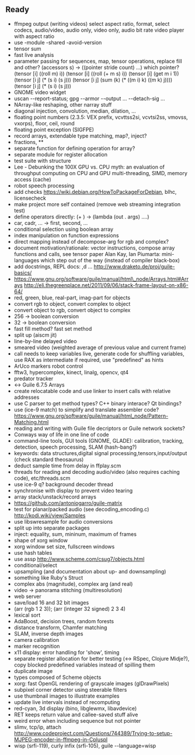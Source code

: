 ## Ready

* ffmpeg output (writing videos)
  select aspect ratio, format, select codecs, audio/video, audio only, video only, audio bit rate
  video player with aspect ratio
* use -module -shared -avoid-version
* tensor sum
* fast live analysis
* parameter passing for sequences, map, tensor operations, replace fill and other?
    (accessors s) -> ((pointer stride count) ...) which pointer?
    (tensor [i] ((roll m) i))
    (tensor [i] ((roll (+ m s) i))
    (tensor [i] (get m i 1))
    (tensor [i j] (* (s i) (s j)))
    (tensor [i j] (sum (k) (* ((m i) k) ((m k) j))))
    (tensor [i j] (* (s i) (s j)))
* GNOME video widget
* uscan --report-status; gpg --armor --output ... --detach-sig ...
* NArray-like reshaping, other narray stuff
* diagonal injection, convolution, median, dilation, ...
* floating point numbers (2.3.5: VEX prefix, vcvttss2si, vcvtsi2ss, vmovss, vxorps), floor, ceil, round
* floating point exception (SIGFPE)
* record arrays, extendable type matching, map?, inject?
* fractions, \*\*
* separate function for defining operation for array?
* separate module for register allocation
* test suite with structure
* Lee - Debunking the 100X GPU vs. CPU myth: an evaluation of throughput computing on CPU and GPU
  multi-threading, SIMD, memory access (cache)
* robot speech processing
* add checks https://wiki.debian.org/HowToPackageForDebian, blhc, licensecheck
* make project more self contained (remove web streaming integration test)
* define operators directly: (+ <int> <int>) -> (lambda (out . args) ....)
* car, cadr, ... -> first, second, ...
* conditional selection using boolean array
* index manipulation on function expressions
* direct mapping instead of decompose-arg for rgb and complex?
* document motivation/rationale: vector instructions, compose array functions and calls, see tensor paper
  Alan Kay, Ian Piumarta: mini-languages which step out of the way (instead of compiler black-box)
* add docstrings, REPL docs: ,d ...
  http://www.draketo.de/proj/guile-basics/
* https://www.gnu.org/software/guile/manual/html\_node/Arrays.html#Arrays
  http://eli.thegreenplace.net/2011/09/06/stack-frame-layout-on-x86-64/
* red, green, blue, real-part, imag-part for objects
* convert rgb to object, convert complex to object
* convert object to rgb, convert object to complex
* 256 -> boolean conversion
* 32 -> boolean conversion
* fast fill method? fast set method
* split up (aiscm jit)
* line-by-line delayed video
* smeared video (weighted average of previous value and current frame)
* call needs to keep variables live, generate code for shuffling variables, use RAX as intermediate if required, use "predefined" as hints
* ArUco markers robot control
* fftw3, hypercomplex, kinect, linalg, opencv, qt4
* predator tracker
* <-> Guile 6.7.5 Arrays
* create relocatable code and use linker to insert calls with relative addresses
* use C parser to get method types? C++ binary interace? Qt bindings?
* use (ice-9 match) to simplify and translate assembler code?
  https://www.gnu.org/software/guile/manual/html_node/Pattern-Matching.html
* reading and writing with Guile file decriptors or Guile network sockets?
* Conways way of life in one line of code
* command-line tools, GUI tools (GNOME, GLADE): calibration, tracking, detection, speech processing, SLAM (hash-bang?)
* keywords: data structures,digital signal processing,tensors,input/output (check standard theosaurus)
* deduct sample time from delay in ffplay.scm
* threads for reading and decoding audio/video (also requires caching code), etc/threads.scm
* use ice-9 q? background decoder thread
* synchronise with display to prevent video tearing
* array stack/unstack/record arrays
* https://github.com/antoniogarro/guile-matrix
* test for planar/packed audio (see decoding\_encoding.c)
  http://kodi.wiki/view/Samples
* use libswresample for audio conversions
* split up into separate packages
* inject: equality, sum, mininum, maximum of frames
* shape of xorg window
* xorg window set size, fullscreen windows
* use hash tables
* use assp http://www.scheme.com/csug7/objects.html
* conditional/select
* upsampling (and documentation about up- and downsampling)
* something like Ruby's Struct
* complex abs (magnitude), complex arg (and real)
* video -> panorama stitching (multiresolution)
* web server
* save/load 16 and 32 bit images
* (arr (rgb 1 2 3)); (arr (integer 32 signed) 2 3 4)
* lexical sort
* AdaBoost, decision trees, random forests
* distance transform, Chamfer matching
* SLAM, inverse depth images
* camera calibration
* marker recognition
* x11 display: error handling for 'show', timing
* separate register allocation for better testing (<-> RSpec, Clojure Midje?),
  copy blocked predefined variables instead of spilling them
* duplicate image
* types composed of Scheme objects
* xorg: fast OpenGL rendering of grayscale images (glDrawPixels)
* subpixel corner detector using steerable filters
* use thumbnail images to illustrate examples
* update live intervals instead of recomputing
* red-cyan, 3d display (bino, libglewmx, libavdevice)
* RET keeps return value and callee-saved stuff alive
* weird error when including sequence but not pointer
* slimv, tcp/ip, attach
  http://www.codeproject.com/Questions/744389/Trying-to-setup-MJPEG-encoder-in-ffmpeg-in-Cpluspl
* wisp (srfi-119), curly infix (srfi-105), guile --language=wisp <file>

